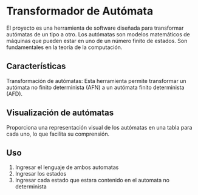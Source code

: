 # Transformador de Autómata
El proyecto es una herramienta de software diseñada para transformar autómatas de un tipo a otro. Los autómatas son modelos matemáticos de máquinas que pueden estar en uno de un número finito de estados. Son fundamentales en la teoría de la computación.

## Características
Transformación de autómatas: Esta herramienta permite transformar un autómata no finito determinista (AFN) a un autómata finito determinista (AFD).

## Visualización de autómatas
Proporciona una representación visual de los autómatas en una tabla para cada uno, lo que facilita su comprensión.

## Uso
1. Ingresar el lenguaje de ambos automatas
2. Ingresar los estados
3. Ingresar cada estado que estara contenido en el automata no determinista